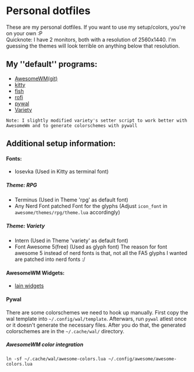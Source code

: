 # Personal dotfiles
These are my personal dotfiles. If you want to use my setup/colors, you're on your own :P<br>
Quicknote: I have 2 monitors, both with a resolution of 2560x1440. I'm guessing the themes will look terrible on anything below that resolution.

## My ''default'' programs:
* [AwesomeWM(git)](https://awesomewm.org)
* [kitty](https://sw.kovidgoyal.net/kitty/)
* [fish](http://fishshell.com/)
* [rofi](https://github.com/davatorium/rofi)
* [pywal](https://github.com/dylanaraps/pywal) 
* [Variety](https://github.com/varietywalls/variety)

`Note: I slightly modified variety's setter script to work better with AwesomeWm and to generate colorschemes with pywall`


## Additional setup information:
#### Fonts:
* Iosevka (Used in Kitty as terminal font)
##### Theme: RPG
* Terminus (Used in Theme 'rpg' as default font)
* Any Nerd Font patched Font for the glyphs (Adjust `icon_font` in `awesome/themes/rpg/theme.lua` accordingly)

##### Theme: Variety
* Intern (Used in Theme 'variety' as default font)
* Font Awesome 5(free) (Used as glyph font)
The reason for font awesome 5 instead of nerd fonts is that, not all the FA5 glyphs I wanted are patched into nerd fonts :/

#### AwesomeWM Widgets:
* [lain widgets](https://github.com/lcpz/lain)

#### Pywal
There are some colorschemes we need to hook up manually. First copy the wal template into `~/.config/wal/template`. Afterwars, run `pywal` atlest once or it doesn't generate the necessary files.
After you do that, the generated colorschemes are in the `~/.cache/wal/` directory.

##### AwesomeWM color integration
```
ln -sf ~/.cache/wal/awesome-colors.lua ~/.config/awesome/awesome-colors.lua
```
